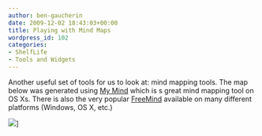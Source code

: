 ```yaml
---
author: ben-gaucherin
date: 2009-12-02 18:43:03+00:00
title: Playing with Mind Maps
wordpress_id: 102
categories:
- ShelfLife
- Tools and Widgets
---
```


Another useful set of tools for us to look at: mind mapping tools.  The map below was generated using [My Mind](http://www.sebastian-krauss.de/software/#mymind) which is s great mind mapping tool on OS Xs.  There is also the very popular [FreeMind](http://freemind.sourceforge.net/wiki/index.php/Main_Page) available on many different platforms (Windows, OS X, etc.)

![](https://lil-blog-media.s3.amazonaws.com/2009/12/Registry.jpg)]
